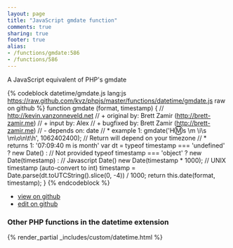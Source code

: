 ```yaml
---
layout: page
title: "JavaScript gmdate function"
comments: true
sharing: true
footer: true
alias:
- /functions/gmdate:586
- /functions/586
---
```

<!-- Generated by Rakefile:build -->
A JavaScript equivalent of PHP's gmdate

{% codeblock datetime/gmdate.js lang:js https://raw.github.com/kvz/phpjs/master/functions/datetime/gmdate.js raw on github %}
function gmdate (format, timestamp) {
    // http://kevin.vanzonneveld.net
    // +   original by: Brett Zamir (http://brett-zamir.me)
    // +   input by: Alex
    // +   bugfixed by: Brett Zamir (http://brett-zamir.me)
    // -    depends on: date
    // *     example 1: gmdate('H:m:s \\m \\i\\s \\m\\o\\n\\t\\h', 1062402400); // Return will depend on your timezone
    // *     returns 1: '07:09:40 m is month'
    var dt = typeof timestamp === 'undefined' ? new Date() : // Not provided
			typeof timestamp === 'object' ? new Date(timestamp) : // Javascript Date()
			new Date(timestamp * 1000); // UNIX timestamp (auto-convert to int)
    timestamp = Date.parse(dt.toUTCString().slice(0, -4)) / 1000;
    return this.date(format, timestamp);
}
{% endcodeblock %}

 - [view on github](https://github.com/kvz/phpjs/blob/master/functions/datetime/gmdate.js)
 - [edit on github](https://github.com/kvz/phpjs/edit/master/functions/datetime/gmdate.js)

### Other PHP functions in the datetime extension
{% render_partial _includes/custom/datetime.html %}
